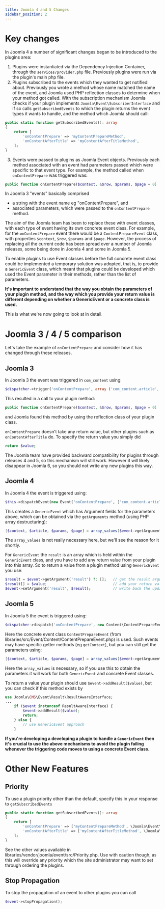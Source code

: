 ```yaml
---
title: Joomla 4 and 5 Changes
sidebar_position: 2
---
```

# Key changes
In Joomla 4 a number of significant changes began to be introduced to the plugins area:
1. Plugins were instantiated via the Dependency Injection Container, through the `services/provider.php` file. Previously plugins were run via the plugin's main php file.
2. Plugins subscribed to the events which they wanted to get notified about. Previously you wrote a method whose name matched the name of the event, and Joomla used PHP reflection classes to determine when your method got called. With the subscription mechanism Joomla checks if your plugin implements `Joomla\Event\SubscriberInterface` and if so calls `getSubscribedEvents` to which the plugin returns the event types it wants to handle, and the method which Joomla should call:
```php
public static function getSubscribedEvents(): array
{
    return [
        'onContentPrepare' => 'myContentPrepareMethod',  
        'onContentAfterTitle' => 'myContentAfterTitleMethod',  
    ];
}
```
3. Events were passed to plugins as Joomla Event objects. Previously each method associated with an event had parameters passed which were specific to that event type. For example, the method called when `onContentPrepare` was triggered was:
```php
public function onContentPrepare($context, &$row, $params, $page = 0)
```
In Joomla 3 "events" basically comprised 
- a string with the event name eg "onContentPrepare", and
- associated parameters, which were passed to the `onContentPrepare` method.

The aim of the Joomla team has been to replace these with event classes, with each type of event having its own concrete event class. For example, for the `onContentPrepare` event there would be a `ContentPrepareEvent` class, with properties `$context`, `$row`, `$params` and `$page`. However, the process of replacing all the current code has been spread over a number of Joomla releases, some being done in Joomla 4 and some in Joomla 5.

To enable plugins to use Event classes before the full concrete event class could be implemented a temporary solution was adopted, that is, to provide a `GenericEvent` class, which meant that plugins could be developed which used the Event parameter in their methods, rather than the list of parameters. 

**It's important to understand that the way you obtain the parameters of your plugin method, and the way which you provide your return value is different depending on whether a GenericEvent or a concrete class is used.**

This is what we're now going to look at in detail. 

# Joomla 3 / 4 / 5 comparison
Let's take the example of `onContentPrepare` and consider how it has changed through these releases. 

## Joomla 3
In Joomla 3 the event was triggered in `com_content` using
```php
$dispatcher->trigger('onContentPrepare', array ('com_content.article', &$item, &$item->params, $offset));
```
This resulted in a call to your plugin method: 
```php
public function onContentPrepare($context, &$row, $params, $page = 0)
```
and Joomla found this method by using the reflection class of your plugin class. 

`onContentPrepare` doesn't take any return value, but other plugins such as `onContentAfterTitle` do. To specify the return value you simply did
```php
return $value;
```

The Joomla team have provided backward compatibility for plugins through releases 4 and 5, so this mechanism will still work. However it will likely disappear in Joomla 6, so you should not write any new plugins this way. 

## Joomla 4
In Joomla 4 the event is triggered using:
```php
$this->dispatchEvent(new Event('onContentPrepare', ['com_content.article', &$item, &$item->params, $offset]));
```
This creates a `GenericEvent` which has Argument fields for the parameters above, which can be obtained via the `getArguments` method (using PHP array destructuring):
```php
[$context, $article, $params, $page] = array_values($event->getArguments());
```
The `array_values` is not really necessary here, but we'll see the reason for it shortly. 

For `GenericEvent` the `result` is an array which is held within the `GenericEvent` class, and you have to add any return value from your plugin into this array. So to return a value from a plugin method using `GenericEvent` you use:
```php
$result = $event->getArgument('result') ?: [];   // get the result argument from GenericEvent
$result[] = $value;                              // add your return value into the array
$event->setArgument('result', $result);          // write back the updated result into the GenericEvent instance
```

## Joomla 5
In Joomla 5 the event is triggered using:
```php
$dispatcher->dispatch('onContentPrepare', new Content\ContentPrepareEvent('onContentPrepare', $contentEventArguments));
```
Here the concrete event class `ContentPrepareEvent` (from libraries/src/Event/Content/ContentPrepareEvent.php) is used. Such events may have specific getter methods (eg `getContext`), but you can still get the parameters using:
```php
[$context, $article, $params, $page] = array_values($event->getArguments());
```
Here the `array_values` is necessary, so if you use this to obtain the parameters it will work for both `GenericEvent` and concrete Event classes. 

To return a value your plugin should use `$event->addResult($value)`, but you can check if this method exists by 
```php
use Joomla\CMS\Event\Result\ResultAwareInterface;
...
    if ($event instanceof ResultAwareInterface) {
        $event->addResult($value);
        return;
    } else {
        // use GenericEvent approach
    }
```

**If you're developing a developing a plugin to handle a `GenericEvent` then it's crucial to use the above mechanisms to avoid the plugin failing whenever the triggering code moves to using a concrete Event class.**

# Other New Features
## Priority
To use a plugin priority other than the default, specify this in your response to `getSubscribedEvents`
```php
public static function getSubscribedEvents(): array
{
    return [
        'onContentPrepare' => ['myContentPrepareMethod', \Joomla\Event\Priority::HIGH], 
        'onContentAfterTitle' => ['myContentAfterTitleMethod', \Joomla\Event\Priority::MIN], 
    ];
}
```
See the other values available in libraries/vendor/joomla/event/src/Priority.php. Use with caution though, as this will override any priority which the site administrator may want to set through ordering the plugins.

## Stop Propagation
To stop the propagation of an event to other plugins you can call
```php
$event->stopPropagation();
```
